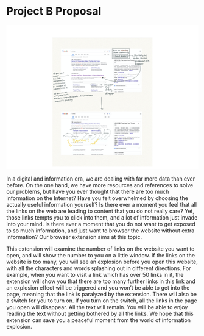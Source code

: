 # Project B Proposal
![image](proposal.png)

In a digital and information era, we are dealing with far more data than ever before. On the one hand, we have more resources and references to solve our problems, but have you ever thought that there are too much information on the Internet? Have you felt overwhelmed by choosing the actually useful information yourself? Is there ever a moment you feel that all the links on the web are leading to content that you do not really care? Yet, those links tempts you to click into them, and a lot of information just invade into your mind. Is there ever a moment that you do not want to get exposed to so much information, and just want to browser the website without extra information? Our browser extension aims at this topic. <br>

This extension will examine the number of links on the website you want to open, and will show the number to you on a little window. If the links on the website is too many, you will see an explosion before you open this website, with all the characters and words splashing out in different directions. For example, when you want to visit a link which has over 50 links in it, the extension will show you that there are too many further links in this link and an explosion effect will be triggered and you won’t be able to get into the page, meaning that the link is paralyzed by the extension. There will also be a switch for you to turn on. If you turn on the switch, all the links in the page you open will disappear. All the text will remain. You will be able to enjoy reading the text without getting bothered by all the links.
We hope that this extension can save you a peaceful moment from the world of information explosion.
